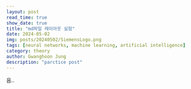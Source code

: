 ```yaml
---
layout: post
read_time: true
show_date: true
title: "md파일 레이아웃 실험"
date: 2024-05-02
img: posts/20240502/SiemensLogo.png
tags: [neural networks, machine learning, artificial intelligence]
category: theory
author: Gwanghoon Jung
description: "parctice post"
---
```

음..